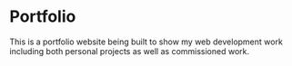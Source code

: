 # Portfolio
This is a portfolio website being built to show my web development work including both personal projects as well as commissioned work.
